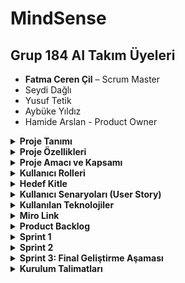 # MindSense

##  Grup 184 AI Takım Üyeleri

- **Fatma Ceren Çil** – Scrum Master  
- Seydi Dağlı  
- Yusuf Tetik  
- Aybüke Yıldız  
- Hamide Arslan  - Product Owner



<details>
<summary><strong> Proje Tanımı</strong></summary>


MindSense, ilkokul ve ortaokul düzeyindeki öğrencilerin dijital ortamda bireysel ders çalışmasını destekleyen; yapay zekâ destekli, yazılı ve sesli etkileşime açık, duygusal durum farkındalığı yüksek bir eğitim platformudur.

Uygulama, öğrencinin seçtiği konularda etkileşimli olarak soru sorar ve öğrencinin verdiği cevapları yazılı veya sesli olarak analiz eder. Eğer öğrenci, öfke, üzüntü, kaygı, stres veya depresyon gibi olumsuz duygular taşıyorsa, sistem öncelikle öğrenciye uygun destekleyici yanıtlar üretir. Eğer bu durum devam ediyorsa veya risk düzeyi artıyorsa, ilgili okulun rehberlik servisine otomatik uyarı sistemi üzerinden bildirim gönderir.

MindSense, öğrenci performansını sadece akademik açıdan değil, psikolojik refah açısından da izleyen, Türkiye'de geliştirilen hibrit (eğitim + rehberlik destekli) yapay zekâ tabanlı okul içi rehberlik bildirim sistemine sahip eğitim teknolojisidir. Bu yönüyle bireysel farklılıklara saygı duyar, öğrencinin duygusal sesini dijital ortamda görünür kılar.

Uygulama, yapay zekâyı sadece bilgi üretiminde değil, aynı zamanda duygu analizi, rehberlik entegrasyonu ve otomatik yönlendirme mekanizması ile sosyal fayda yaratacak biçimde kullanır.



</details>

<details>
<summary><strong> Proje Özellikleri </strong></summary>

 **Konu Bazlı Dijital Etkileşim:**  
  Öğrenci, öğrenmek istediği dersi ve konuyu platform üzerinde seçer. Uygulama, konuya özel olarak yapılandırılmış soru–yanıt döngüsü başlatır.

- **Yapay Zekâ Destekli Öğrenme:**  
  LLM (Large Language Model) altyapısı ile öğrencinin verdiği yanıtlar değerlendirilir. Yanıtlara göre detaylı geri bildirimler ve takip soruları sunulur.

- **Duygu Analizi (Emotion Analysis):**  
  Öğrencinin verdiği yazılı veya sesli yanıtlar, DistilBERT Emotion modeli ile analiz edilir. Duygular (üzgün, öfkeli, stresli, kararsız vb.) sınıflandırılır.

- **Destekleyici Yanıtlar:**  
  Öğrencinin duygusal durumuna göre, pozitif geri bildirimler, motivasyon mesajları ve stres azaltıcı öneriler sistem tarafından otomatik olarak sunulur.

- **Rehberlik Sistemi Uyarı Mekanizması:**  
  Öğrencinin duygusal risk durumu eşik değeri aştığında, sistem bu durumu rehber öğretmen ekranına bildirim olarak iletir.

- **Sesli Yanıt ve Ses Tanıma:**  
  Öğrenci isterse mikrofon ile konuşarak da yanıt verebilir. Sistem bu sesi yazıya dönüştürüp analiz eder ve sesli yanıtla geri döner.

- **Farklı Rol ve Ekranlar:**  
  - **Öğrenci Paneli:** Konu seçimi, yanıt alanı, sesli yanıt butonları  
  - **Rehber Öğretmen Paneli:** Bildirimler, öğrenci duygu geçmişi ve müdahale seçenekleri  


- **Veri Güvenliği ve Loglama:**  
  Tüm analizler anonimleştirilmiş şekilde kayıt altına alınır. Kullanıcı verileri şifrelenerek saklanır.

- **Gelişmiş Geri Bildirim Motoru:**  
  Sistem, öğrencinin hem doğru–yanlış yanıtlarını hem de duygusal durumunu birleştirerek yönlendirmeleri buna göre üretir.

</details>

<details>
<summary><strong> Proje Amacı ve Kapsamı</strong></summary>

**Amaçlar:**
- Öğrencilerin bireysel öğrenme deneyimini iyileştirmek
- Cevaplardan duygusal durum tespiti yapmak
- Rehberlik birimlerine erken uyarı sistemleri sunmak

**Kapsam:**
- AI destekli soru–cevap mekanizması
- Yazılı ve sesli yanıtların duygusal analizi
- Rehber öğretmen bildirim sistemi
- Web arayüzü (Streamlit ile)
- Sesli iletişim modülü (girdi ve çıktı)
- Gelişmiş loglama ve kullanım analitiği

</details>


<details>
<summary><strong> Kullanıcı Rolleri</strong></summary>

| Rol               | Açıklama                                                                 |
|------------------|--------------------------------------------------------------------------|
| Öğrenci          | Sisteme giriş yaparak chatbot üzerinden ders çalışır ve analiz edilir.  |
| Rehber Öğretmen  | Riskli durumlarda öğrencilerle ilgili bildirim alır ve takip yapar.      |
| Sistem Yöneticisi| Kullanıcı yönetimi ve genel sistem kontrolünü sağlar.                    |
| Geliştirici      | Yazılım altyapısını geliştirir ve sistem entegrasyonlarını yürütür.      |
</details>


<details>
<summary><strong> Hedef Kitle</strong></summary>

- İlkokul, ortaokul düzeyindeki öğrenciler  
- Rehber öğretmenler ve okul psikolojik danışmanları  
- Eğitim kurumları (resmî veya özel)  
- Uzaktan eğitim sistemleri  
- Eğitim teknolojileri alanında çalışan geliştiriciler

</details>

<details>
<summary><strong> Kullanıcı Senaryoları (User Story)</strong></summary>

### Öğrenci (Primary User)
- Derse başlamadan önce duygusal durumumu analiz eden bir sistem kullanmak istiyorum ki sistem bana uygun bir içerik ve yaklaşım sunabilsin.
- Her ders için ayrı ayrı asistanla konuşmak istiyorum ki dersi daha iyi kavrayabileyim.
- Sorduğum sorulara yazılı ve sesli cevaplar alabilmek istiyorum ki anlamadığım noktaları daha net anlayabileyim.
- Asistanın beni anlamadığını hissettiğimde tekrar açıklamasını isteyebileyim ki öğrenme sürecim kesintiye uğramasın.

### Öğretmen
- Öğrencilerimin sistemdeki etkileşimlerini görmek istiyorum ki kimlerin desteğe ihtiyacı olduğunu anlayabileyim.
- Öğrencinin verdiği yanıtların hangi konularda eksik olduğunu görebilmek istiyorum ki bireysel destek sağlayabileyim.

### Rehber Öğretmen / Psikolojik Danışman
- Riskli duygusal duruma sahip öğrencilere ilişkin bildirim almak istiyorum ki erken müdahale edebileyim.
- Sistem tarafından analiz edilen duygusal durum geçmişini görebilmek istiyorum ki öğrencinin gelişimini uzun vadede izleyebileyim.

### Sistem Yöneticisi / Geliştirici
- Kullanıcı rollerini yönetebilmek istiyorum ki öğrenci, öğretmen ve danışmanlara uygun haklar verebileyim.
- Sistem loglarını takip edebilmek istiyorum ki sorun çıktığında hızlıca müdahale edebileyim.
- Kullanıcıdan gelen metni duygu analizine gönderen bir API yazmak istiyorum ki her mesajda öğrencinin ruh hali anlaşılabilsin.
</details>


<details>
<summary><strong> Kullanılan Teknolojiler</strong></summary>

## Kullanılan Teknolojiler

Tüm teknolojiler ücretsiz açık kaynaklıdır veya ücretsiz kullanım kontenjanı dahilindedir.

### Genel Teknoloji Tablosu

| Katman / Alan        | Teknoloji / Araçlar                    | Açıklama |
|----------------------|----------------------------------------|----------|
| Backend              | FastAPI                                | Python tabanlı hızlı ve modern web çatısı |
| Frontend             | Streamlit (veya Gradio)                | Web tabanlı etkileşimli kullanıcı arayüzü |
| Veritabanı           | PostgreSQL               | Kullanıcı ve içerik verilerinin saklanması |
| LLM (Yanıt Üretimi)  | Ollama – Gemma 3B (lokal), Gemini 1.5 Pro (bulut) | Chatbot yanıtları ve yönlendirme önerileri |
| Duygu Analizi (NLP)  | HuggingFace – DistilBERT Emotion       | Öğrenci metinlerinden duygu durumu tahmini |
| Ses Tanıma (STT)     | OpenAI Whisper veya Vosk               | Öğrenci sesli yanıtlarının metne dönüştürülmesi |
| Sesli Yanıt (TTS)    | gTTS, Tortoise TTS                     | Chatbot yanıtlarının sese dönüştürülmesi |
| Bildirim Sistemi     | E-posta API, Admin Panel               | Rehber öğretmene uyarı gönderme mekanizması |
| Loglama              | JSON formatında kayıt (timestamp + duygu + metin) | Öğrenci etkileşim geçmişi ve analiz raporları |
| Hosting / Deployment | Vercel (Frontend), Render (Backend)    | Projenin canlı ortama aktarılması |
| Proje Yönetimi       | Miro, GitHub Projects                  | Scrum yönetimi, sprint planlaması |
| Sürüm Kontrolü       | Git + GitHub                           | Kod versiyonlama ve takım içi iş birliği |


</details>
<details>
  <summary><strong> Miro Link </strong></summary>
  https://miro.com/welcomeonboard/SEw5bGFBK1pLZ1R4a050QnBsSk9Wc0R6WXN0clpoemt4M25zTW1YdUJuV3FSNnFnNDM3bUxmMkNQRW1BbS9aNHZZQTZmL1NlNXJ6ZFU4R0RhelhtRGRDK3V4S2N5UE05MC9haWVBZmJQWXk4TS9KbG16MHJyTTVjS3VpM3JIVEphWWluRVAxeXRuUUgwWDl3Mk1qRGVRPT0hdjE=?share_link_id=888493269890
</details>
<details>
<summary><strong>Product Backlog</strong></summary>

MindSense, öğrencilerin duygusal durumlarına duyarlı bir yapay zekâ destekli eğitim platformudur. Bu Product Backlog, Scrum metodolojisine uygun şekilde tüm iş paketlerini, kullanıcı ihtiyaçlarını ve teknik modülleri kapsamaktadır.


##  Product Backlog Tablosu

| ID | İş Kalemi | Öncelik | Açıklama |
|----|-----------|----------|-----------|
| PB-01 | Proje fikrinin netleştirilmesi | Yüksek | Eğitim temelli, duygusal analiz yapan bir sistem olarak MindSense projesi belirlendi. |
| PB-02 | Scrum rolleri atanması | Yüksek | Scrum Master, Product Owner ve diğer takım üyeleri netleştirildi. |
| PB-03 | Miro üzerinden Sprint planlaması yapılması | Yüksek | Sprint 1 oluşturuldu, görevler Sprint Backlog’a aktarıldı. |
| PB-04 | Product Backlog’un hazırlanması | Yüksek | Tüm iş paketleri listelendi ve sıralandı. |
| PB-05 | Kullanıcı personalarının belirlenmesi | Yüksek | Öğrenci, öğretmen, rehber öğretmen ve sistem yöneticisi rolleri oluşturuldu. |
| PB-06 | Kullanıcı hikâyelerinin yazılması (User Story) | Yüksek | Her rol için sistemden beklenen davranışlar detaylıca yazıldı. |
| PB-07 | Kullanılacak teknolojilerin kararlaştırılması | Yüksek | FastAPI, Streamlit, Whisper, HuggingFace, Supabase gibi teknolojiler seçildi. |
| PB-08 | Genel sistem akış diyagramının çizilmesi | Yüksek | Kullanıcıdan giriş → duygu analizi → sistem yanıtı süreci görselleştirildi. |
| PB-09 | Wireframe taslaklarının hazırlanması | Orta | Öğrenci arayüzüne dair 3 taslak wireframe geliştirildi. |
| PB-10 | Readme dosyasının oluşturulması | Yüksek | Projenin tüm içeriği markdown dosyasına aktarıldı. |
| PB-11 | Kurulum talimatlarının yazılması | Orta | Gerekli Python kütüphaneleri, model entegrasyonu ve ortam yapılandırması açıklandı. |
| PB-12 | Loglama sistemi için temel yapı kurulması | Orta | Kullanıcının mesajı, duygusu ve zaman bilgisi JSON olarak saklanacak. |
| PB-13 | Sesli yanıt sistemi entegrasyonu (TTS) | Orta | gTTS veya Tortoise ile öğrenciye sesli geri dönüş sağlanması planlandı. |
| PB-14 | Sesli giriş alma modülü (STT) | Orta | Whisper ile öğrencinin sesli giriş yapabilmesi sağlanacak. |
| PB-15 | İlk chatbot prototipinin oluşturulması | Yüksek | En temel haliyle kullanıcı mesajı → yanıt döngüsü oluşturuldu. |
| PB-16 | Duygu analiz modülü entegrasyonu | Yüksek | HuggingFace – DistilBERT Emotion modeliyle metinden duygu analizi yapılacak. |
| PB-17 | Riskli duygu durumlarında uyarı sistemi | Yüksek | “anger”, “sadness”, “fear” gibi etiketlerde sistemin tepki vermesi sağlanacak. |
| PB-18 | Rehber öğretmene bildirim modülü | Yüksek | Riskli öğrenciler için bildirim ekranı veya mail entegrasyonu geliştirilecek. |
| PB-19 | Öğrencinin duygu geçmişi izleme sayfası | Düşük | Öğrencinin duygu geçmişi grafiksel olarak sunulacak. |
| PB-20 | Chatbot'un hata anında kullanıcıyı yönlendirmesi | Orta | Cevaplayamadığında tekrar deneme veya açıklama isteyebilecek. |
| PB-21 | Konu bazlı içerik akışı oluşturulması | Yüksek | Öğrenci, istediği dersi seçebilecek ve asistan bu konudan sorumlu olacak. |
| PB-22 | Her konu için ayrı asistanın tanımlanması | Orta | “Matematik Asistanı”, “Fen Asistanı” gibi farklı kimliklerde konuşmalar. |
| PB-23 | Öğretmen için öğrenci rapor ekranı | Orta | Öğretmen, öğrencilerin hangi konularda zorlandığını görebilecek. |
| PB-24 | Admin için kullanıcı yönetimi paneli | Orta | Kullanıcılar ve yetkileri yönetilebilecek. |
| PB-25 | Geliştirici API dokümantasyonunun yazılması | Düşük | Sistemin entegrasyonunu kolaylaştırmak için açıklamalar hazırlanacak. |
| PB-26 | Arayüz stil dosyalarının organize edilmesi | Orta | UI/UX temiz ve sade bir yapıya kavuşacak. |
| PB-27 | Uygulama ekran kayıtları ve demoların oluşturulması | Düşük | Projenin tanıtımı için kullanılacak demo videolar planlandı. |
| PB-28 | Tüm çıktıların `docs/` klasörüne taşınması | Orta | Sprint içeriği, wireframe, toplantı SS’leri bu klasörde tutulacak. |
| PB-29 | Toplantı notlarının görsellerle belgelenmesi | Orta | WhatsApp ve Google Meet toplantı çıktılarına README’den bağlantı verilecek. |
| PB-30 | Sprint puanlama ve burndown chart hazırlanması | Orta | Her sprint için ağırlıklandırılmış görev puanları ve ilerleme grafiği oluşturulacak. |
| PB-31 | GitHub proje yapısının organizasyonu | Yüksek | Tüm klasörler, dosya isimlendirmeleri ve içerikler düzenlenecek. |
| PB-32 | Proje tanıtım sunumunun hazırlanması | Düşük | Demo günü için proje özelliklerini anlatan sunum hazırlanacak. |
| PB-33 | Sesli girdilerden gelen duygu analiz testi | Yüksek | STT modülünden gelen verilerin duygu modeline entegrasyonu sağlanacak. |
| PB-34 | Model karşılaştırması: DistilBERT vs alternatif | Orta | Hangi modelin daha uygun olduğu test edilecek. |
| PB-35 | Geliştirici test ortamı kurulumu | Orta | Her modül ayrı ayrı test edilerek birleştirilecek. |
| PB-36 | Test kullanıcıları ile erken kullanım denemesi | Düşük | Öğrenci rolündeki birkaç kişi ile kullanım testi yapılacak. |
| PB-37 | Sistem cevap süresi ve kararlılık testi | Orta | Özellikle TTS ve duygu analizi süresi test edilecek. |
| PB-38 | Modelin yanlış duygu tahmininde davranışı | Orta | Yanlış analizde sistemin toleranslı yanıt vermesi sağlanacak. |
| PB-39 | Erişilebilirlik testleri (A11Y) | Düşük | Engelli kullanıcılar için temel kontroller yapılacak. |
| PB-40 | Proje sonuç raporu ve kapanış dökümanları | Düşük | Projenin çıktıları belgelenerek kapanışı yapılacak. |


</details>

<details>
<summary><strong> Sprint 1</strong></summary>
  
## Sprint 1: Proje Planlama ve Hazırlık Süreci

Bu sprintte, proje fikrinin netleştirilmesi, ekip rollerinin belirlenmesi, teknolojik altyapının kararlaştırılması ve temel arayüz taslaklarının oluşturulması hedeflenmiştir.

### Tamamlanan Başlıca Çalışmalar

- **Proje fikri belirlendi:** Eğitim odaklı bir yapay zekâ destekli sistem geliştirme kararı alındı. Öğrencilerin verdiği yazılı veya sesli cevaplara göre duygu analizi yapılacak; depresif, öfkeli veya üzgün gibi durumlar algılandığında destek mesajı gösterilecek veya rehber öğretmene bildirim gönderilecek.
- **Ekip rolleri tanımlandı:** Scrum Master, Product Owner ve geliştirici ekip üyeleri belirlendi. 
- **Kullanılacak teknolojiler seçildi:** Streamlit, Whisper, gTTS, DistilBERT Emotion, Gemini 1.5 Pro gibi çözümler üzerinden çalışılmasına karar verildi. 
- **UI wireframe taslakları oluşturuldu:** Öğrenci arayüzü, konu seçim ekranı ve sohbet ekranı gibi temel bölümler için ilk taslaklar çizildi.
- **Miro üzerinden planlama yapıldı:** Sprint backlog oluşturuldu, görevler dağıtıldı ve ilerleme burndown chart ile takip edildi.
- **Chatbot modülünün temel yapısı hazırlandı:** Öğrenci mesajlarını alıp duygu analizine gönderme süreci prototip düzeyde kurgulandı.
- **Scrum belgeleri toplandı:** Toplantı notları, görev dağılımı ekran görüntüleri ve wireframe tasarımları arşivlendi.

### Sprint 1 Belgeleri ve Ekran Görüntüleri

Aşağıdaki belgeler, Sprint 1 süresince yapılan planlamaları ve çalışmaları belgelemektedir:

#### Miro Panosu ve Sprint Planlaması

- 📌 [Miro Sprint Panosu 1](docs/sprint1/miro_board_1.png)  
- 📌 [Miro Sprint Panosu 2](docs/sprint1/miro_board_2.png)

#### UI Wireframe Tasarımları

- 🖼️ [Wireframe – Ana Sayfa](wireframes/wireframe_1.png.jpg)  
- 🖼️ [Wireframe – Chatbot Ekranı](wireframes/wireframe_2.png.jpg)  
- 🖼️ [Wireframe – Konu Seçimi](wireframes/wireframe_3.png.jpg)

#### Takım İletişimi – Toplantılar ve Notlar

- 🗨️ [WhatsApp Notları 1](docs/whatsapp_1.png.png)  
- 🗨️ [WhatsApp Notları 2](docs/whatsapp_2.png.png)  
- 🗨️ [WhatsApp Notları 3](docs/whatsapp_3.png.png)  
- 🗨️ [WhatsApp Notları 4](docs/whatsapp_4.png.png)  
- 🗨️ [WhatsApp Notları 5](docs/whatsapp_5.png.png) 
- 💻 [Meet Toplantısı – Ekip Planlama 1](docs/meet_1.png.png)  
- 💻 [Meet Toplantısı – UI Tartışması 2](docs/meet_2.png.png)


### Sprint 1 Değerlendirmesi

Sprint 1 sonunda proje yönü ve çalışma düzeni netleştirilmiş, geliştirme için gerekli planlama tamamlanmıştır. Bu sprintin sonunda ekip olarak odaklandığımız başlıca çıktı, doğru hedefe odaklanmak ve sürdürülebilir bir geliştirme süreci oluşturmaktı. Eksik kalan tüm detaylar Sprint 2’ye aktarılacaktır.


Aşağıda, Sprint 1 sürecinde takımımızın performansını değerlendiren 100 puanlık bir skorlama tablosu yer almaktadır. Her bir kriter, sürecin önemli bir yönünü temsil etmekte ve 20 puan üzerinden değerlendirilmiştir.

| Kriter                         | Açıklama                                                                 | Puan (20 üzerinden) |
|-------------------------------|--------------------------------------------------------------------------|---------------------|
| Takım içi iletişim            | WhatsApp, Google Meet, görev takibi ne kadar düzenli yapıldı?           | 20                  |
| Scrum uygulamalarına uygunluk | Scrum Master & PO seçimi, görev dağılımı, burndown chart oluşturma vs.  | 18                  |
| Belgelendirme kalitesi        | README yapısı, User Story, teknoloji tablosu, kullanım talimatları vs.  | 20                  |
| UI/Wireframe çıktıları        | Wireframe dosyaları, genel kullanıcı akışı, prototip kalitesi           | 17                  |
| Zamanında tamamlama           | Sprint görevlerinin belirtilen sürede tamamlanması                      | 17                  |
| **Toplam**                    |                                                                          | **92 / 100**        |

> Sprint 1 başarıyla tamamlanmıştır. Takım, planlanan işlerin büyük bölümünü zamanında tamamlamış ve Scrum metodolojisine uygun şekilde ilerlemiştir.
[Burndown Chart](docs/sprint1_burndown_chart.png)

# Sprint 1 Retrospective 
##  Neler İyi Gitti? 

- Takım üyeleri arasında iletişim ve görev paylaşımı şeffaf ve dengeliydi.
- Miro üzerinden yürütülen planlama toplantıları düzenli ve verimli geçti.
- Proje klasör yapısı ve temel dosyalar zamanında oluşturuldu.
- Tüm wireframe’ler sprint sonuna kadar tamamlandı ve kullanılabilir hale getirildi.
- Chatbot için kullanılacak örnek soru-cevap metinleri başarıyla toplandı.
- Gradio tabanlı chatbot arayüzü ilk taslağı oluşturuldu.
- Öğrenci senaryoları, kullanıcı ihtiyaçlarına uygun şekilde tanımlandı.
- Kullanıcıdan duygu analizi yapacak temel yapı hakkında fikir birliği sağlandı.
- GitHub dosya yapısı ve commit yönetimi temiz ve düzenli olarak sürdürüldü.
- Tüm planlanan görevler zamanında teslim edildi, eksik kalmadı.

##  Neler Geliştirilebilir?

İlk sprint sürecinde planlanan tüm görevler zamanında tamamlandı ve ekip içi koordinasyon güçlüydü. Bu sprint özelinde öne çıkan belirgin bir aksaklık yaşanmadı. Takım yapısının sağlıklı ilerlemesi için benzer disiplinin gelecek sprintlerde de sürdürülmesi hedeflenmektedir.

## Gelecek Sprintlerde Hedefler 

- Chatbotun daha gelişmiş sürümünün tamamlanması (doğrudan kullanıcı ile yazılı iletişim kurulabilmesi).
- Duygu analiz modülünün temel algoritmalarının hazırlanması.
- Backend ve frontend yapılarına dair temel dosya ve fonksiyonların başlatılması.
- Öğrencinin verdiği yanıtlardan duygu analizini çalıştıran ilk versiyonun tamamlanması.
- Chatbotun verdiği yanıtları öğrencinin duygusal durumuna göre uyarlayan ilk versiyonun yazılması.
- Kullanıcıdan gelen verilerin daha iyi sınıflandırılabilmesi için test datası ve label örneklerinin hazırlanması.




</details>
<details>
<summary><strong> Sprint 2 </strong></summary>

Bu sprintte, duygu analiz modülünün tam entegre şekilde çalışması, chatbotun duygusal bağlama göre yanıt verebilmesi, veritabanı log sisteminin oluşturulması ve öğrenci/öğretmen paneline ait UI ekranlarının tamamlanması hedeflenmiştir.



### Tamamlanan Başlıca Çalışmalar

**Duygu Analizi Modülü:**
- Emotion API sistemi projeye entegre edildi.
- Öğrenci mesajlarındaki duygu (üzgün, öfkeli, mutlu vb.) sınıflandırmaları yapıldı.
- Riskli duygular için düşük/orta/yüksek eşik sistemi tanımlandı.
- Duygular zaman damgalı olarak kaydedilip loglandı.

**Chatbot Geliştirme:**
- Langchain framework ile chatbot pipeline’ı oluşturuldu.
- Prompt sistemine duygusal bağlam tanıma özelliği eklendi.
- Öğrenci mesajlarına göre farklı duygu türlerine özgü yanıtlar üretildi.
- LLM tabanlı hafıza sistemi (Langchain memory) entegre edildi.
- TTS modülü planlandı ancak uygulaması Sprint 3’e aktarıldı.

**Veritabanı ve Backend:**
- SQLite tabanlı veritabanı yapısı oluşturuldu.
- `users`, `chat_logs`, `emotion_logs` gibi tablolar tanımlandı.
- Otomatik log kayıt sistemi geliştirildi.
- Backend üzerinden duygu ve mesaj verileri kolay filtrelenebilir hâle getirildi.

**Frontend/UI:**
- Öğrenci paneli wireframe’leri tamamlandı:
  - Giriş (Login) ekranı
  - Kayıt (Sign Up) ekranı
  - Ana ekran (Chatbot + Anket modülü)
- Öğretmen paneli tasarlandı:
  - Öğrenci geçmişi görünümü
  - Riskli durum filtreleme ekranı
- Renk paleti, buton stilleri ve uyarı bileşenleri belirlendi.
- Tüm tasarımlar Miro panosuna eklendi ve ekran görüntüleri `docs/` klasörüne aktarıldı.

**Yönetim ve Planlama:**
- Sprint 2 planlaması yapıldı ve Miro panosuna işlendi.
- WhatsApp üzerinden görev paylaşımı ve senkronizasyon sağlandı.
- 5 adet Google Meet toplantısı gerçekleştirildi.
- Tüm toplantı ve iletişim çıktılarına ait ekran görüntüleri `docs/` alt klasörlerinde saklandı.
- Burndown chart güncellendi.

<details>
<summary><strong> Sprint 2 Belgeleri ve Ekran Görüntüleri</strong></summary>

**📌 Miro Panosu ve Sprint Planlaması**  
- ![Miro1](docs/sprint2/Miro1.png)  
- ![Miro2](docs/sprint2/Miro2,.png)  
- ![Miro3](docs/sprint2/Miro3.png)
- ![Miro4](docs/sprint2/Miro4.png)

**🖼️ UI ve Chatbot Ekranları**  
- ![Chatbot Streamlit](docs/sprint2/ChatbotStreamlit.png)  
- ![Emotional Analysis](docs/sprint2/emotionanalysis.jpg)  

#### Veritabanı Şeması
- ![Veritabanı](docs/sprint2/databaseschema.jpg)
- ![Veritabanı 2](docs/sprint2/Şema2.jpg)

#### Öğrenci Paneli
- 🖼️ ![Frontend 1](docs/sprint2/fronend1.jpg)
- 🖼️ ![Frontend 2](docs/sprint2/frontend2.jpg)
- 🖼️ ![Frontend 3](docs/sprint2/frontend3.jpg)

#### Öğrenci Anket ve Sesli Etkileşim
- 🖼️ ![Frontend 4](docs/sprint2/frontend4.jpg)
- 🖼️ ![Frontend 5](docs/sprint2/frontend5.jpg)

#### Öğretmen Paneli
- 🖼️ ![Frontend 6](docs/sprint2/frontend6.jpg)

**🗨️ WhatsApp Görev Paylaşımları**  
- ![WhatsApp1](docs/sprint2/Whatsapp1.png)  
- ![WhatsApp2](docs/sprint2/Whatsapp2.png)  
- ![WhatsApp3](docs/sprint2/Whatsapp3.png)

**💻 Toplantı Kayıtları**  
- ![Toplantı1](docs/sprint2/Toplantı.png)  
- ![Toplantı2](docs/sprint2/Toplantı2.png)

</details>


### Sprint 2 Değerlendirmesi

Sprint 2 sonunda sistemin ilk tam çalışan iskeleti ortaya çıkarılmış, öğrenci mesajlarının işlenmesi, duygusal analizden geçmesi ve uygun yanıtın chatbot tarafından verilmesi başarıyla gerçekleştirilmiştir. Öğretmen ve öğrenci arayüzlerinin tüm temel ekranları tamamlanmış; backend ve veritabanı tarafı da üretim düzeyinde çalışabilir hale getirilmiştir.

Sprint boyunca ekip disiplinli, koordine ve planlı bir şekilde ilerlemiştir. Geliştirme çıktılarının tamamı hem görseller hem dosyalar halinde belgelenmiştir.

Aşağıda takımın performansını değerlendiren bir tablo yer almaktadır:

<details>
<summary><strong>🔍 Sprint 2 Görev Bazlı Skorlama Tablosu</strong></summary>

### 📊 Görev Bazlı Performans Tablosu

#### 🧠 Duygu Analizi Sistemi

| Modül                 | Görev                           | Durum | Açıklama                                                           | Puan |
|-----------------------|----------------------------------|-------|--------------------------------------------------------------------|------|
| Duygu Analizi Sistemi | Test için veri seti hazırlanması | ✅    | Örnek cümleler ve duygu senaryoları oluşturuldu.                  | 5    |
|                       | Emotion API Entegrasyonu         | ✅    | DistilBERT modeli ile duygu API’si başarıyla kuruldu.             | 5    |
|                       | Duygu Analizi Sınıflandırması    | ✅    | Anger, sadness vb. etiket sistemi geliştirildi.                   | 5    |
|                       | Kritik Durum Eşikleri            | ✅    | Risk seviyeleri (düşük–orta–yüksek) sınıflandırıldı.              | 5    |
|                       | Duygu Loglama                    | ✅    | Timestamp’li duygu kaydı başarıyla oluşturuldu.                   | 5    |

#### 👨‍🏫 Öğrenci & Öğretmen Paneli

| Modül                  | Görev             | Durum | Açıklama                                                    | Puan |
|------------------------|-------------------|-------|-------------------------------------------------------------|------|
| Öğrenci & Öğretmen Paneli | Öğrenci Paneli    | ✅    | Giriş, kayıt, anasayfa gibi tüm bileşenler hazırlandı.      | 5    |
|                        | Kullanıcı Rolleri | ✅    | Öğrenci, öğretmen ve admin rolleri tanımlandı.              | 5    |

#### 🎨 Frontend

| Modül     | Görev                          | Durum | Açıklama                                                               | Puan |
|-----------|--------------------------------|-------|------------------------------------------------------------------------|------|
| Frontend  | Giriş Yap Sayfası              | ✅    | Öğrenci giriş sayfası tasarlandı (`Ekran görüntüsü.png`).             | 5    |
|           | Kayıt Olma Sayfası            | ✅    | Kayıt sayfası tamamlandı.                                              | 5    |
|           | Öğrencinin Chatbot ile Etkileşimi | ✅ | Chat ekranı aktif ve kullanılabilir durumda.                          | 5    |

#### 🗃️ Veritabanı & Veri Yönetimi

| Modül                    | Görev                        | Durum | Açıklama                                                                 | Puan |
|--------------------------|------------------------------|-------|--------------------------------------------------------------------------|------|
| Veritabanı & Veri Yönetimi | Veritabanı Şeması            | ✅    | `users`, `chat_logs`, `emotion_logs` tabloları oluşturuldu.              | 5    |
|                          | DB Kurulumu ve Bağlantı      | ✅    | SQLite üzerinden bağlantılar kuruldu.                                    | 5    |
|                          | Timestamp ile Duygu Loglama  | ✅    | Tüm loglar zaman bilgisiyle kaydedildi.                                  | 5    |
|                          | Öğrenci Cevaplarının Kaydı   | ✅    | Mesaj verileri veritabanına başarıyla aktarıldı.                         | 5    |
|                          | Rol Bazlı Kullanıcı Saklama  | ✅    | Kullanıcı rolleri veritabanında ayrı tutuluyor.                          | 5    |
|                          | Test Amaçlı DB Kullanımı     | ✅    | İlk test bağlantıları başarıyla çalıştırıldı.                            | 5    |

#### 🗂️ Yönetim & Belgeler

| Modül              | Görev                      | Durum | Açıklama                                                                 | Puan |
|--------------------|----------------------------|-------|--------------------------------------------------------------------------|------|
| Yönetim & Belgeler | Toplantı Görselleri + Döküm| ✅    | `Toplantı1.png`, `Toplantı2.png`, `Whatsapp1-3.png` yüklendi.            | 5    |
|                    | GitHub Dosya Yapısı        | ✅    | `docs/sprint2/` klasörü ve içerikler düzenlendi.                         | 5    |
|                    | Burndown Chart             | ✅    | Miro planlamaları `Miro1.png` üzerinden belgelenerek yüklendi.           | 5    |
|                    | Sprint 3 Planlaması        | ✅    | Yeni görevler `Miro2.png`, `Miro3.png`, `Miro4.png` görselleriyle eklendi.| 5    |

#### 🤖 Chatbot Geliştirme Modülü

| Modül                | Görev                         | Durum | Açıklama                                                               | Puan |
|----------------------|--------------------------------|-------|------------------------------------------------------------------------|------|
| Chatbot Modülü       | Langchain Entegrasyonu         | ⚠️    | Pipeline başlatıldı, ancak bazı hafıza/prompt detayları eksik.         | 3    |
|                      | Chatbot Prompt Sistemi         | ✅    | Duygusal bağlam içeren prompt sistemi hazırlandı.                      | 5    |
|                      | Chatbot Mesaj Akışı            | ✅    | Hafıza ve akış sistemi oluşturuldu.                                    | 5    |
|                      | Chatbot Arayüzü Prototipi      | ✅    | Streamlit ile chatbot ekranı çalışır hâlde geliştirildi (`Chatbot Streamlit.png`). | 5    |
|                      | TTS Desteği                    | ❌    | Sprint 3'e ertelendi.                                                  | 0    |

---

### ✅ Sprint 2 Toplam Skor

| Kategori                  | Görev Sayısı | Maks. Puan | Alınan Puan |
|---------------------------|--------------|------------|-------------|
| Duygu Analizi Sistemi     | 5            | 25         | 25          |
| Öğrenci & Öğretmen Paneli| 2            | 10         | 10          |
| Frontend                  | 3            | 15         | 15          |
| Veritabanı Yönetimi       | 6            | 30         | 30          |
| Yönetim & Belgeler        | 4            | 20         | 20          |
| Chatbot Modülü            | 5            | 25         | 18          |
| **TOPLAM**                | **25**       | **125**    | **118**     |

[Burndown Chart](docs/sprint2/sprint2_burndown_chart_v2.png)
</details>



**Neler İyi Gitti?**
- Chatbot modülü tamamen çalışır hâle getirildi.
- Duygu analiz sistemi sınıflandırma, eşik belirleme ve loglama olarak eksiksiz kuruldu.
- Öğrenci ve öğretmen arayüzlerine ait tüm temel ekranlar net ve kullanılabilir şekilde tasarlandı.
- Takım içi iletişim, WhatsApp ve Meet üzerinden sürekli sürdürüldü.
- GitHub yapısı, dosya düzeni ve issue takibi optimize edildi.
- Veritabanı yapısı sade ve genişlemeye açık biçimde tasarlandı.

**Neler Geliştirilebilir?**
- TTS entegrasyonu planlandı ancak geliştirilemedi.
- UI ekranlarında detaylı bileşenlerin (animasyon, geri bildirim sistemi) Sprint 3'e bırakılması gerekti.


### Sprint 2 Retrospective

- TTS modülünün entegre edilmesi (Chatbot’un sesli yanıt verebilmesi)
- Öğrencinin duygu skorlarına göre öğretmene bildirim sisteminin kurulması
- UI bileşenlerinin detaylandırılması (modal, pop-up, toast, animasyonlar)
- Öğretmen panelinde geçmiş analiz verilerine göre sıralama ve filtreleme eklenmesi
- Kullanıcı testleri için senaryo oluşturulması ve pilot denemelerin başlatılması
</details>

<details>
<summary><strong>Sprint 3: Final Geliştirme Aşaması</strong></summary>


### Sprint Amacı

Bu sprintte, MindSense projesinin tüm bileşenleri entegre edilerek fonksiyonel bir minimum ürün (MVP) oluşturulmuştur. Yapay zekâ tabanlı duygu analizi sistemi, React üzerinden alınan öğrenci girişlerini analiz ederek tehlikeli duyguları tespit etmekte ve rehber öğretmene uyarı bildirimleri gönderebilmektedir. Arka plan servisleri FastAPI kullanılarak geliştirilmiş, veriler bir veritabanında kaydedilir ve roller bazlı yetkilendirme sistemi tamamlanmıştır.


### Yapılan Geliştirmeler

#### Yapay Zeka Modülü

- Duygu analizi modeli yeniden yapılandırıldı.
- Model, negatif duygu içeren metinleri belirli bir eşik değerine göre sınıflandıracak şekilde güncellendi.
- Model çıktısı API katmanına entegre edilerek otomatik risk tespiti yapılması sağlandı.

#### Backend – API Katmanı

- FastAPI kullanılarak analiz, bildirim ve kullanıcı yönetimi endpoint’leri oluşturuldu.
- `/analyze`, `/alert`, `/login`, `/register` endpoint’leri geliştirildi.
- React frontend ile bağlantı kurulabilmesi için CORS izinleri tanımlandı.

#### Kullanıcı Giriş ve Rol Sistemi

- Kullanıcılar e-posta ve şifre ile giriş yapabilecek şekilde JWT tabanlı kimlik doğrulama sistemi kuruldu.
- Öğrenciler yalnızca kendi analiz sonuçlarını görebilecek şekilde yetkilendirildi.
- Öğretmenler tüm analizleri ve kritik uyarıları takip edebilecek özel bir panele yönlendirildi.

#### React Tabanlı Arayüz

- Streamlit arayüzü sistemden tamamen çıkarıldı.
- React ile kullanıcı giriş ekranı, analiz giriş sayfası ve öğretmen paneli geliştirildi.
- Öğrenciler arayüz üzerinden analiz talebinde bulunabilir, öğretmenler sonuçları tablo halinde görüntüleyebilir.

#### Uyarı Sistemi

- Kritik duygu analizleri tespit edildiğinde, sisteme tanımlı rehber öğretmene otomatik e-posta bildirimi gönderilmesi sağlandı.
- Gönderilen tüm uyarılar hem veritabanında kayıt altına alındı hem de öğretmen panelinden erişilebilir hale getirildi.


### Ekran Görüntüleri

<details>
<summary><strong>1. Uygulama Giriş ve Kayıt Ekranları</strong></summary>

Kullanıcıların sisteme e-posta ve şifre ile giriş yapabildiği ekran. Giriş yapan kullanıcı, rolüne (öğrenci veya öğretmen) göre ilgili alana yönlendirilir.

- Giriş ekranı  
  ![frontend1](docs/sprint3/frontend1.jpeg)

- Kayıt ekranı  
  ![frontend2](docs/sprint3/frontend2.jpeg)

</details>

---

<details>
<summary><strong>2. Öğrenci Paneli</strong></summary>

Öğrencilerin sistem üzerinden analiz talebinde bulunduğu ve duygu analizi sonuçlarını görüntüleyebildiği ekranlardır. Riskli bir analiz tespit edildiğinde ekranda uyarı da görüntülenir.

- Öğrenci analiz ekranı (metin girişi ve sonuç)  
  ![frontend3](docs/sprint3/frontend3.jpeg)

- Riskli duygu tespit ekranı (uyarı içeren çıktı)  
  ![frontend4](docs/sprint3/frontend4.jpeg)

</details>

---

<details>
<summary><strong>3. Öğretmen Paneli</strong></summary>

Rehber öğretmenin sisteme giriş yaptıktan sonra öğrencilerin analiz geçmişlerini tablo halinde görüntüleyebildiği, kritik uyarıları ayırt edebildiği özel paneldir.

- Analiz tablosu (geçmiş veriler ve risk durumları)  
  ![frontend5](docs/sprint3/frontend5.jpeg)

</details>

---

<details>
<summary><strong>4. Otomatik E-posta Bildirimi</strong></summary>

Sistem tarafından riskli analiz tespit edildiğinde rehber öğretmene otomatik olarak gönderilen uyarı e-postasının örnek görüntüsüdür.

- Örnek bildirim e-postası  
  ![mailsample](docs/sprint3/mailsample.jpeg)

</details>

---

<details>
<summary><strong>5. API Endpoint Şeması</strong></summary>

FastAPI ile geliştirilen sistemin endpoint yapısını gösteren genel görseldir. Tüm giriş, analiz ve bildirim işlemleri bu API uçları üzerinden yapılmaktadır.

- Endpoint şeması  
  ![endpoints](docs/sprint3/endpoints.jpeg)

</details>

---

<details>
<summary><strong>6. Takım Toplantıları</strong></summary>

Sprint süresince proje grubunun gerçekleştirdiği online toplantılara ait ekran görüntüleridir. Geliştirme süreci boyunca koordinasyon bu toplantılar üzerinden sağlanmıştır.

- Toplantı 1  
  ![meeting1](docs/sprint3/meeting1.png)

- Toplantı 2  
  ![meeting2](docs/sprint3/meeting2.png)

- Toplantı 3  
  ![meeting3](docs/sprint3/meeting3.png)

- Toplantı 4  
  ![meeting4](docs/sprint3/meeting4.png)

- Toplantı 5  
  ![meeting5](docs/sprint3/meeting5.png)

- Toplantı 6 
  ![meeting6](docs/sprint3/meeting6.png)

- Toplantı 7  
  ![meeting7](docs/sprint3/meeting7.png)

</details>

---

<details>
<summary><strong>7. Miro Planlama Panoları</strong></summary>

Sprint 3 görev planlaması ve görevlerin dağılımı Miro üzerinden hazırlanmıştır. Bu görseller, yapılan görevlerin dağılımını ve süreç içerisindeki ilerlemeyi belgelemektedir.

- Miro Swimlane Panosu 1  
  ![miro1-1](docs/sprint3/miro1-1.png)

- Miro Swimlane Panosu 2  
  ![miro1-2](docs/sprint3/miro1-2.png)

- Miro Swimlane Panosu 3  
  ![miro1-3](docs/sprint3/miro1-3.png)

- Miro Görev Takip Panosu 1  
  ![miro2-1](docs/sprint3/miro2-1.png)

- Miro Görev Takip Panosu 2  
  ![miro2-2](docs/sprint3/miro2-2.png)

- Miro Görev Takip Panosu 3  
  ![miro2-3](docs/sprint3/miro2-3.png)

</details>

---

### Sprint Değerlendirmesi

Bu sprintte, önceki sprintlerde ayrı ayrı geliştirilen tüm bileşenler birleştirilerek projenin çalışır hâle getirilmesi hedeflenmiştir. Yapay zekâ modeli, kullanıcıdan gelen girdilere göre duygu analizi yapacak şekilde güncellenmiş; arayüzden API’ye veri akışı sağlanmış ve kritik durumlarda sistemin rehber öğretmeni bilgilendirmesi için uyarı mekanizması kurulmuştur. Kullanıcı rollerine göre yetkilendirme sistemi tamamlanmış ve React tabanlı yeni arayüzde kullanıcı deneyimi sorunsuz şekilde sunulmuştur.

Streamlit arayüzü bu sprintte tamamen kaldırılmış ve yerine modern, tek sayfalık bir React uygulaması geliştirilmiştir. Giriş ekranı, analiz alanı ve öğretmen paneli ayrıştırılmış, kullanıcı tipi bilgisi oturum bazlı olarak yönetilmiştir. Arayüz, hem öğrenci hem öğretmen rollerine uygun şekilde veri sunacak şekilde yapılandırılmıştır. Tüm duygu analizleri veritabanına kaydedilmiş ve riskli görülenler için otomatik e-posta bildirimi uygulanmıştır.

Sprint boyunca görev dağılımı dengeli tutulmuş, takım içi iletişim düzenli şekilde yürütülmüş ve planlanan tüm işler zamanında tamamlanmıştır. Belgeler eksiksiz olarak güncellenmiş, toplantı ve görsel kayıtlar sistemli biçimde toplanarak dökümantasyona dahil edilmiştir. Bu sprintte sistem son hâlini almış ve proje başarıyla tamamlanmıştır.

<details>
<summary><strong>🔍 Sprint 3 Görev Bazlı Skorlama Tablosu</strong></summary>

### Chatbot Geliştirme Modülü

| Modül                     | Görev                                | Durum | Açıklama                                                        | Puan |
|--------------------------|---------------------------------------|-------|------------------------------------------------------------------|------|
| Chatbot Geliştirme Modülü | Cevaplarda TTS Desteği               | ✅     | Model cevapları sesli şekilde okuma özelliği başarıyla entegre edildi. | 5    |
| Chatbot Geliştirme Modülü | Mesaj yazma ve gönderme alanı        | ✅     | Kullanıcının chat alanına mesaj yazıp gönderebildiği arayüz aktif. | 5    |
| Chatbot Geliştirme Modülü | Prompt/preset ile API’ye bağlanan yapı | ✅    | Prompt dosyası yükleniyor ve LLM'e uygun formatta aktarılıyor.   | 5    |
| Chatbot Geliştirme Modülü | Cevaba göre duygu sonucu             | ✅     | LLM yanıtına göre duygu analizi sonucu döndürülüyor.             | 5    |
| Chatbot Geliştirme Modülü | Riskli yanıt mesajı göster           | ✅     | Riskli duygu varsa uyarı mesajı kullanıcıya gösteriliyor.        | 5    |
| Chatbot Geliştirme Modülü | LangChain entegrasyonu               | ✅     | LangChain ile LLMChain, PromptTemplate ve Memory entegre edildi. | 5    |

---

### Duygu Analizi Sistemi

| Modül                 | Görev                                      | Durum | Açıklama                                                                 | Puan |
|----------------------|---------------------------------------------|-------|--------------------------------------------------------------------------|------|
| Duygu Analizi Sistemi | Veri ön işleme (normalizasyon vs)          | ✅     | Kullanıcı girdileri temizlenip analiz için uygun hale getirildi.        | 5    |
| Duygu Analizi Sistemi | HuggingFace modeli ile analiz              | ✅     | Türkçe duygu analiz modeli başarıyla entegre edildi ve çıktı alındı.     | 5    |
| Duygu Analizi Sistemi | Çoklu etiket tanımı (örn. üzgün + riskli)  | ✅     | Birden fazla duygu veya riskli etiket eş zamanlı işaretlenebiliyor.     | 5    |
| Duygu Analizi Sistemi | Analiz sonrası sonuçları frontend'e iletme | ✅     | Analiz sonuçları API aracılığıyla arayüze aktarılıyor.                  | 5    |
| Duygu Analizi Sistemi | Model dışa aktar (pickle)                  | ✅     | Eğitimli model `.pkl` formatında dışa aktarıldı.                        | 5    |

---

### Öğrenci & Öğretmen Paneli

| Modül                     | Görev                                 | Durum | Açıklama                                                              | Puan |
|--------------------------|----------------------------------------|-------|-----------------------------------------------------------------------|------|
| Öğrenci & Öğretmen Paneli | Kullanıcı giriş ekranı                | ✅     | Giriş ekranı temel bileşenleriyle oluşturuldu.                        | 5    |
| Öğrenci & Öğretmen Paneli | Teacher role giriş ekranı             | ✅     | Öğretmenlere özel giriş alanı sağlandı.                               | 5    |
| Öğrenci & Öğretmen Paneli | Geçmiş analizleri kullanıcı özelinde listele | ✅ | Kullanıcının geçmiş duygu analizleri listeleniyor.                    | 5    |
| Öğrenci & Öğretmen Paneli | Riskli analizleri kırmızı renkle vurgula | ✅   | Uyarı gerektiren analizler özel renkle vurgulandı.                    | 5    |
| Öğrenci & Öğretmen Paneli | Tarih/kullanıcıya göre filtreleme     | ✅     | Rehber öğretmen sadece kendi öğrencilerini görebiliyor.               | 5    |
| Öğrenci & Öğretmen Paneli | Uyarı geçmişini gösterme              | ✅     | Öğrencinin geçmişte aldığı sistemsel uyarılar listelenebiliyor.       | 5    |

---

### Backend (FastAPI)

| Modül         | Görev                               | Durum | Açıklama                                                       | Puan |
|--------------|--------------------------------------|-------|----------------------------------------------------------------|------|
| Backend       | FastAPI proje başlat                 | ✅     | Proje yapısı FastAPI ile organize edildi.                      | 5    |
| Backend       | CRUD işlemleri                       | ✅     | Temel veri kayıt, okuma, güncelleme, silme işlemleri tamamlandı. | 5    |
| Backend       | Duygu endpoint oluştur (modelin analizi) | ✅  | Duygu analizi API endpoint üzerinden erişilebilir.             | 5    |
| Backend       | Uyarı endpoint oluştur               | ✅     | Riskli analiz sonucunda tetiklenen uyarı API'si tanımlandı.     | 5    |
| Backend       | OpenAPI/swagger dökümünü hazırla     | ✅     | Tüm API uç noktaları Swagger üzerinde test edilebilir.         | 5    |

---

### Yönetim & İletişim

| Modül               | Görev                                        | Durum | Açıklama                                                      | Puan |
|--------------------|-----------------------------------------------|-------|---------------------------------------------------------------|------|
| Yönetim & İletişim | Rehber öğretmen seçimi arayüzde aktif         | ✅     | Öğrencilere özel rehber öğretmen atanabiliyor.                | 5    |
| Yönetim & İletişim | Öğretmen/öğrenci listesine sistem mesajı gönder | ✅   | Öğretmenler tek tıkla öğrencilere bildirim iletebilir.         | 5    |
| Yönetim & İletişim | Son demo videosu hazırlandı                   | ✅     | Sunum için tanıtım videosu oluşturuldu.                       | 5    |

---

### Veritabanı Entegrasyonu

| Modül                    | Görev                                  | Durum | Açıklama                                                       | Puan |
|-------------------------|-----------------------------------------|-------|----------------------------------------------------------------|------|
| Veritabanı              | DB şeması oluştur (Users, Results...)   | ✅     | Kullanıcılar ve analiz sonuçları için ilişkisel şema hazırlandı. | 5    |
| Veritabanı              | PostgreSQL bağlantısı kur                | ✅     | FastAPI ile PostgreSQL veritabanı bağlantısı kuruldu.          | 5    |
| Veritabanı              | Veri aktarımı ve kayıt fonksiyonları yaz | ✅    | Yeni analizler başarıyla kaydediliyor.                         | 5    |
| Veritabanı              | Öğrenci ve öğretmen verilerini ilişkilendir | ✅  | Rehber–öğrenci ilişkisi foreign key ile tanımlandı.             | 5    |

---

### Kullanıcı Giriş & Rol Sistemi

| Modül                    | Görev                                  | Durum | Açıklama                                                       | Puan |
|-------------------------|-----------------------------------------|-------|----------------------------------------------------------------|------|
| Giriş & Rol Sistemi     | Kullanıcı modeli (id, email, role...)   | ✅     | Giriş yapan her kullanıcıya ait model tanımlandı.              | 5    |
| Giriş & Rol Sistemi     | JWT token üretimi ve saklama            | ✅     | Kullanıcı doğrulama sistemi JWT token ile çalışıyor.           | 5    |
| Giriş & Rol Sistemi     | Kimlik doğrulama middleware’i yaz       | ✅     | Her istek token doğrulaması ile filtreleniyor.                 | 5    |
| Giriş & Rol Sistemi     | Rol bazlı erişim                        | ✅     | Öğrenci, öğretmen, admin gibi rollere göre erişim sınırlandırıldı. | 5    |
| Giriş & Rol Sistemi     | Kullanıcıya özel veri filtreleme        | ✅     | Kullanıcı sadece kendisine ait verileri görebiliyor.           | 5    |

---

### Uyarı ve Bildirim Sistemi

| Modül                  | Görev                                   | Durum | Açıklama                                                        | Puan |
|------------------------|------------------------------------------|-------|------------------------------------------------------------------|------|
| Bildirim Sistemi       | SMTP sunucusu tanımı (email, Mailgun...) | ✅     | Uyarılar için gerekli e-posta yapılandırmaları yapıldı.         | 5    |
| Bildirim Sistemi       | Mail şablonu hazırla (isim, skor, tarih) | ✅     | E-postalar kullanıcıya özel kişiselleştirilmiş şekilde geliyor. | 5    |
| Bildirim Sistemi       | Riskli analiz sonrası mail gönder        | ✅     | Riskli analizden sonra öğretmene otomatik mail gidiyor.         | 5    |
| Bildirim Sistemi       | Gönderilen mailleri DB’ye kaydet         | ✅     | Mail logları sistemde kayıt altına alınıyor.                    | 5    |
| Bildirim Sistemi       | Dashboard’da “son uyarılar” alanı        | ✅     | Son uyarılar öğretmen panelinde listeleniyor.                   | 5    |

---

### Sprint 3 Genel Skor Tablosu

| Modül                         | Tamamlanan Görev Sayısı | Toplam Puan |
|------------------------------|--------------------------|-------------|
| Chatbot Geliştirme Modülü    | 6                        | 30          |
| Duygu Analizi Sistemi        | 5                        | 25          |
| Öğrenci & Öğretmen Paneli    | 6                        | 30          |
| Backend (FastAPI)            | 5                        | 25          |
| Yönetim & İletişim           | 3                        | 15          |
| Veritabanı Entegrasyonu      | 4                        | 20          |
| Giriş & Rol Yönetimi         | 5                        | 25          |
| Uyarı ve Bildirim Sistemi    | 5                        | 25          |

**Toplam: 49 görev, 195 puan / 195 puan (%100 başarı)**

[Burndown Chart Görüntüle](docs/sprint3/sprint3_burndown_chart.png)

</details>


</details>

<details>
<summary><strong> Kurulum Talimatları</strong></summary>

```bash
# 1. Repoyu klonlayın
git clone https://github.com/Yusuf-Tetik/YapayZekaAkademi.git
cd YapayZekaAkademi

# 2. Sanal ortam oluşturun ve etkinleştirin
python -m venv venv
source venv/bin/activate  # Windows için: venv\Scripts\activate

# 3. Gereksinimleri yükleyin
pip install -r requirements.txt

# 4. Backend sunucusunu çalıştırın
cd backend
uvicorn main:app --reload
</details>
